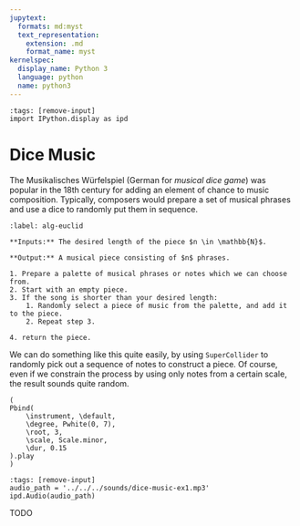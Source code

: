 ```yaml
---
jupytext:
  formats: md:myst
  text_representation:
    extension: .md
    format_name: myst
kernelspec:
  display_name: Python 3
  language: python
  name: python3
---
```



```{code-cell} python3
:tags: [remove-input]
import IPython.display as ipd
```

# Dice Music

The Musikalisches Würfelspiel (German for *musical dice game*) was popular in the 18th century for adding an element of chance to music composition.
Typically, composers would prepare a set of musical phrases and use a dice to randomly put them in sequence.

```{prf:algorithm} Dice Music
:label: alg-euclid

**Inputs:** The desired length of the piece $n \in \mathbb{N}$.

**Output:** A musical piece consisting of $n$ phrases.

1. Prepare a palette of musical phrases or notes which we can choose from.
2. Start with an empty piece.
3. If the song is shorter than your desired length:
    1. Randomly select a piece of music from the palette, and add it to the piece.
    2. Repeat step 3.
	
4. return the piece.
```

We can do something like this quite easily, by using ``SuperCollider`` to randomly pick out a sequence of notes to construct a piece.
Of course, even if we constrain the process by using only notes from a certain scale, the result sounds quite random.

```isc
(
Pbind(
    \instrument, \default,
    \degree, Pwhite(0, 7),
    \root, 3,
    \scale, Scale.minor,
    \dur, 0.15
).play
)
```

```{code-cell} python3
:tags: [remove-input]
audio_path = '../../../sounds/dice-music-ex1.mp3'
ipd.Audio(audio_path)
```

TODO